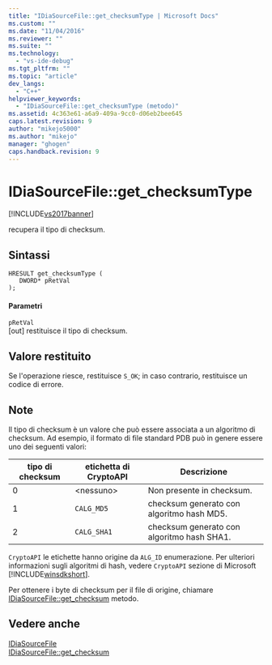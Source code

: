 ```yaml
---
title: "IDiaSourceFile::get_checksumType | Microsoft Docs"
ms.custom: ""
ms.date: "11/04/2016"
ms.reviewer: ""
ms.suite: ""
ms.technology: 
  - "vs-ide-debug"
ms.tgt_pltfrm: ""
ms.topic: "article"
dev_langs: 
  - "C++"
helpviewer_keywords: 
  - "IDiaSourceFile::get_checksumType (metodo)"
ms.assetid: 4c363e61-a6a9-409a-9cc0-d06eb2bee645
caps.latest.revision: 9
author: "mikejo5000"
ms.author: "mikejo"
manager: "ghogen"
caps.handback.revision: 9
---
```

# IDiaSourceFile::get_checksumType
[!INCLUDE[vs2017banner](../../code-quality/includes/vs2017banner.md)]

recupera il tipo di checksum.  
  
## Sintassi  
  
```cpp#  
HRESULT get_checksumType (   
   DWORD* pRetVal  
);  
```  
  
#### Parametri  
 `pRetVal`  
 \[out\]  restituisce il tipo di checksum.  
  
## Valore restituito  
 Se l'operazione riesce, restituisce `S_OK`; in caso contrario, restituisce un codice di errore.  
  
## Note  
 Il tipo di checksum è un valore che può essere associata a un algoritmo di checksum.  Ad esempio, il formato di file standard PDB può in genere essere uno dei seguenti valori:  
  
|tipo di checksum|etichetta di CryptoAPI|Descrizione|  
|----------------------|----------------------------|-----------------|  
|0|\<nessuno\>|Non presente in checksum.|  
|1|`CALG_MD5`|checksum generato con algoritmo hash MD5.|  
|2|`CALG_SHA1`|checksum generato con algoritmo hash SHA1.|  
  
 `CryptoAPI` le etichette hanno origine da  `ALG_ID` enumerazione.  Per ulteriori informazioni sugli algoritmi di hash, vedere `CryptoAPI` sezione di Microsoft  [!INCLUDE[winsdkshort](../../debugger/debug-interface-access/includes/winsdkshort_md.md)].  
  
 Per ottenere i byte di checksum per il file di origine, chiamare [IDiaSourceFile::get\_checksum](../../debugger/debug-interface-access/idiasourcefile-get-checksum.md) metodo.  
  
## Vedere anche  
 [IDiaSourceFile](../../debugger/debug-interface-access/idiasourcefile.md)   
 [IDiaSourceFile::get\_checksum](../../debugger/debug-interface-access/idiasourcefile-get-checksum.md)
